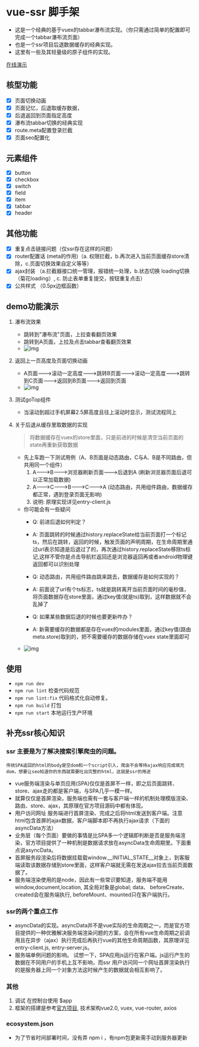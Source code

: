 #  vue-ssr 脚手架
- 这是一个经典的基于vuex的tabbar瀑布流实现。（你只需通过简单的配置即可完成一个tabbar瀑布流页面）
- 也是一个ssr项目后退数据缓存的经典实现。
- 这里有一些及其轻量级的原子组件的实现。

[在线演示](https://ssr.warmplace.cn:10443/)

## 核型功能
- [x] 页面切换动画
- [x] 页面记忆，后退取缓存数据，
- [x] 后退返回到页面指定高度
- [x] 瀑布流tabbar切换的经典实现
- [x] route.meta配置登录拦截
- [x] 页面seo配置化

## 元素组件
- [x] button
- [x] checkbox
- [x] switch
- [x] field
- [x] item
- [x] tabbar
- [x] header

## 其他功能
- [x] 重复点击链接问题（仅ssr存在这样的问题）
- [x] router配置话 (meta的作用)（a. 权限拦截，b.再次进入当前页面缓存store清除，c.页面切换效果自定义等等）
- [x] ajax封装 （a.拦截器接口统一管理，报错统一处理，b.状态切换 loading切换（菊花loading）, c. 防止表单重复提交，按钮重复点击）
- [x] 公共样式 （0.5px边框函数）

## demo功能演示

1. 瀑布流效果
    - 跳转到"瀑布流"页面，上拉查看翻页效果
    - 跳转到A页面，上拉及点击tabbar查看翻页效果
    - ![img](https://guojingwen.github.io/vue-ssr-scaffold/docs_img/tab_flow.gif)
     
1. 返回上一页高度及页面切换动画
   - A页面--->滚动一定高度--->跳转B页面--->滚动一定高度--->跳转到C页面--->返回到B页面--->返回到页面
   - ![img](https://guojingwen.github.io/vue-ssr-scaffold/docs_img/backtotop.gif)

1. 测试goTop组件
    - 当滚动到超过手机屏幕2.5屏高度且往上滚动时显示，测试流程同上

1. 关于后退从缓存里取数据的实现
    > 将数据缓存在vuex的store里面，只是前进的时候是清空当前页面的state再重新获取数据
    - 先上车跑一下测试用例（A、B页面是动态路由，C与A、B是不同路由，但共用同一个组件）
        1. A--->B--->浏览器刷新页面--->后退到A (刷新浏览器页面后退可以正常加载数据)
        1. A--->C--->B--->C--->A  (动态路由，共用组件路由，数据缓存都正常，遇到登录页面无影响)
        1. 说明: 原理实现详见entry-client.js
    - 你可能会有一些疑问
        - Q: 前进后退如何判定？
        - A: 页面跳转的时候通过history.replaceState给当前页面打一个标记ts，然后在跳转，返回的时候，触发页面的声明周期，在生命周期里通过url表示知道是后退过了的，再次通过history.replaceState移除ts标记,这样不管你是点击导航栏返回还是浏览器返回再或者android物理键返回都可以识别处理
        
        - Q: 动态路由，共用组件路由跳来跳去，数据缓存是如何实现的？
        - A:  前面说了url有个ts标志，ts就是跳转离开当前页面时间的毫秒值，将页面数据存在store里面，通过key值(就是ts)取到，这样数据就不会乱掉了
        
        - Q: 如果某些数据后退的时候也要更新咋办？
        - A: 新需要缓存的数据都是存在vuex的modules里面，通过key值(路由meta.store)取到的，把不需要缓存的数据存储在vuex state里面即可
    - ![img](https://guojingwen.github.io/vue-ssr-scaffold/docs_img/login.gif)

## 使用
- `npm run dev`
- `npm run lint` 检查代码规范
- `npm run lint:fix` 代码格式化自动修复。
- `npm run build`  打包
- `npm run start` 本地运行生产环境

## 补充ssr核心知识
### ssr 主要是为了解决搜索引擎爬虫的问题。
    传统SPA返回的html的body是空dom和一个script引入，爬虫不会等待ajax响应完成填充dom，想要让seo知道你的东西就需要吐出完整的html，这就是ssr的用途
- vue服务端渲染与单页应用(SPA)仅仅是首屏不一样，即之后页面跳转、store、ajax走的都是客户端，与SPA几乎一模一样。
- 就算仅仅是首屏渲染，服务端也需有一套与客户端一样的机制处理模版渲染、路由、store、ajax，其原理在官方项目源码中都有体现。
- 用户访问网址 服务端进行首屏渲染、完成之后将html发送到客户端。注意html包含首屏的ajax数据，客户端脚本即不再执行ajax请求（下面的asyncData方法）
- 业务层（每个页面）要做的事情是比SPA多一个逻辑即判断是否是服务端渲染，官方项目提供了一种机制是数据请求放在asyncData生命周期里。下面重点说asyncData。
- 首屏服务段渲染后将数据挂载载window.__INITIAL_STATE__对象上，到客服端读取该数据存储到store里面，这样客户端就无需在发送ajax拉去当前页面数据了。
- 服务端渲染使用的是node，因此有一些常识要知道，服务端不能用window,document,location, 其全局对象是global; data、 beforeCreate、created会在服务端执行, beforeMount、mounted只在客户端执行。

###  ssr的两个重点工作
- asyncData的实现。asyncData并不是vue实际的生命周期之一，而是官方项目提供的一种优雅解决服务端渲染问题的方案，会在所有vue生命周期之前调用且在异步（ajax）执行完成后再执行vue的其他生命周期函数，其原理详见entry-client.js, entry-server.js。
- 服务端单例问题的影响。 试想一下，SPA应用js运行在客户端。js运行产生的数据在不同用户的手机上互不影响，而ssr 用户访问同一个网址首屏渲染执行的是服务器上同一个对象方法这时候产生的数据就会相互影响了。

### 其他
1. 调试   在控制台使用 $app
1. 框架的搭建是参考[官方项目](https://github.com/vuejs/vue-hackernews-2.0/),  技术架构vue2.0, vuex, vue-router, axios

### ecosystem.json
- 为了节省时间部署时间，没有弄 npm i ，有npm包更新需手动到服务器更新
